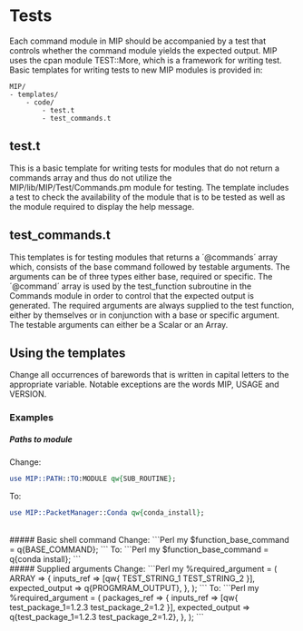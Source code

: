 # Tests
Each command module in MIP should be accompanied by a test that controls whether the command module yields the expected output. MIP uses the cpan module TEST::More, which is a framework for writing test.
Basic templates for writing tests to new MIP modules is provided in:

    MIP/
    - templates/
        - code/
            - test.t
            - test_commands.t

## test.t
This is a basic template for writing tests for modules that do not return a commands array and thus do not utilize the MIP/lib/MIP/Test/Commands.pm module for testing. The template includes a test to check the availability of the module that is to be tested as well as the module required to display the help message.

## test_commands.t
This templates is for testing modules that returns a ´@commands´ array which, consists of the base command followed by testable arguments. The arguments can be of three types either base, required or specific. The ´@command´ array is used by the test_function subroutine in the Commands module in order to control that the expected output is generated. The required arguments are always supplied to the test function, either by themselves or in conjunction with a base or specific argument. The testable arguments can either be a Scalar or an Array.

## Using the templates
Change all occurrences of barewords that is written in capital letters to the appropriate variable. Notable exceptions are the words MIP, USAGE and VERSION.


### Examples
##### Paths to module
Change:
```Perl
use MIP::PATH::TO:MODULE qw{SUB_ROUTINE};
```
To:
```Perl
use MIP::PacketManager::Conda qw{conda_install};
```  
<br>
##### Basic shell command
Change:
```Perl
my $function_base_command = q{BASE_COMMAND};
```
To:
```Perl
my $function_base_command = q{conda install};
```
<br>
##### Supplied arguments
Change:
```Perl
my %required_argument = (
    ARRAY => {
        inputs_ref      => [qw{ TEST_STRING_1 TEST_STRING_2 }],
        expected_output => q{PROGMRAM_OUTPUT},
    },
);
```
To:
```Perl
my %required_argument = (
    packages_ref => {
        inputs_ref      => [qw{ test_package_1=1.2.3 test_package_2=1.2 }],
        expected_output => q{test_package_1=1.2.3 test_package_2=1.2},
    },
);
```
